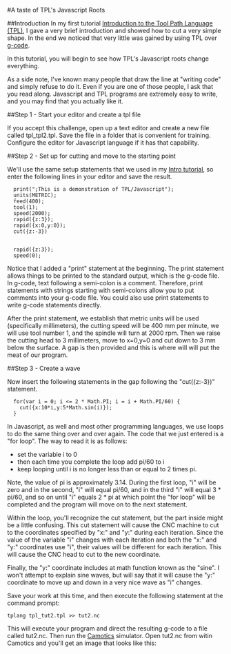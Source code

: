 #A taste of TPL's Javascript Roots

##Introduction
In my first tutorial [Introduction to the Tool Path Language (TPL)](https://github.com/DougCoffland/buildbotics-ui/blob/master/learn/tplang_1.md), I gave a very brief introduction and showed how to cut a very simple shape.  In the end we noticed that very little was gained by using TPL over [g-code](http://reprap.org/wiki/G-code).

In this tutorial, you will begin to see how TPL's Javascript roots change everything.

As a side note, I've known many people that draw the line at "writing code" and simply refuse to do it.  Even if you are one of those people, I ask that you read along.  Javascript and TPL programs are extremely easy to write, and you may find that you actually like it.

##Step 1 - Start your editor and create a tpl file

If you accept this challenge, open up a text editor and create a new file called tpl_tpl2.tpl.  Save the file in a folder that is convenient for training. Configure the editor for Javascript language if it has that capability. 

##Step 2 - Set up for cutting and move to the starting point

We'll use the same setup statements that we used in my [Intro tutorial](https://github.com/DougCoffland/buildbotics-ui/blob/master/learn/tplang_1.md), so enter the following lines in your editor and save the result.

```
  print(";This is a demonstration of TPL/Javascript");
  units(METRIC);
  feed(400);
  tool(1);
  speed(2000);
  rapid({z:3});
  rapid({x:0,y:0});
  cut({z:-3})
  
  
  rapid({z:3});
  speed(0);
```

Notice that I added a "print" statement at the beginning.  The print statement allows things to be printed to the standard output, which is the g-code file.  In g-code, text following a semi-colon is a comment.  Therefore, print statements with strings starting with semi-colons allow you to put comments into your g-code file.  You could also use print statements to write g-code statements directly.

After the print statement, we establish that metric units will be used (specifically millimeters), the cutting speed will be 400 mm per minute, we will use tool number 1, and the spindle will turn at 2000 rpm.  Then we raise the cutting head to 3 millimeters, move to x=0,y=0 and cut down to 3 mm below the surface.  A gap is then provided and this is where will will put the meat of our program.

##Step 3 - Create a wave

Now insert the following statements in the gap following the "cut({z:-3})" statement.

```
  for(var i = 0; i <= 2 * Math.PI; i = i + Math.PI/60) {
    cut({x:10*i,y:5*Math.sin(i)});
  }
```
In Javascript, as well and most other programming languages, we use loops to do the same thing over and over again.  The code that we just entered is a "for loop".  The way to read it is as follows:
* set the variable i to 0
* then each time you complete the loop add pi/60 to i
* keep looping until i is no longer less than or equal to 2 times pi.

Note, the value of pi is approximately 3.14.  During the first loop, "i" will be zero and in the second, "i" will equal pi/60, and in the third "i" will equal 3 * pi/60, and so on until "i" equals 2 * pi at which point the "for loop" will be completed and the program will move on to the next statement.

Within the loop, you'll recognize the cut statement, but the part inside might be a little confusing.  This cut statement will cause the CNC machine to cut to the coordinates specified by "x:" and "y:" during each iteration.  Since the value of the variable "i" changes with each iteration and both the "x:" and "y:" coordinates use "i", their values will be different for each iteration.  This will cause the CNC head to cut to the new coordinate.

Finally, the "y:" coordinate includes at math function known as the "sine".  I won't attempt to explain sine waves, but will say that it will cause the "y:" coordinate to move up and down in a very nice wave as "i" changes.

Save your work at this time, and then execute the following statement at the command prompt:

```
tplang tpl_tut2.tpl >> tut2.nc
```

This will execute your program and direct the resulting g-code to a file called tut2.nc.  Then run the  [Camotics](http://www.openscam.org) simulator.  Open tut2.nc from witin Camotics and you'll get an image that looks like this:


